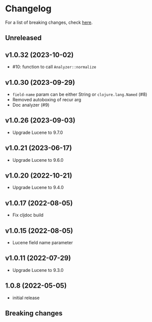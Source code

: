 # Changelog

For a list of breaking changes, check [here](#breaking-changes).

## Unreleased

## v1.0.32 (2023-10-02)

- #10: function to call `Analyzer::normalize`

## v1.0.30 (2023-09-29)

- `field-name` param can be either String or `clojure.lang.Named` (#8)
- Removed autoboxing of recur arg
- Doc analyzer (#9)

## v1.0.26 (2023-09-03)

- Upgrade Lucene to 9.7.0

## v1.0.21 (2023-06-17)

- Upgrade Lucene to 9.6.0

## v1.0.20 (2022-10-21)

- Upgrade Lucene to 9.4.0

## v1.0.17 (2022-08-05)

- Fix cljdoc build

## v1.0.15 (2022-08-05)

- Lucene field name parameter

## v1.0.11 (2022-07-29)

- Upgrade Lucene to 9.3.0

## 1.0.8 (2022-05-05)

- initial release

## Breaking changes
